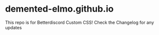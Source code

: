 # demented-elmo.github.io
This repo is for Betterdiscord Custom CSS! Check the Changelog for any updates
